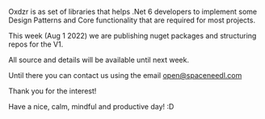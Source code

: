 Oxdzr is as set of libraries that helps .Net 6 developers to implement some Design Patterns and Core functionality that are required for most projects.

This week (Aug 1 2022) we are publishing nuget packages and structuring repos for the V1.

All source and details will be available until next week.

Until there you can contact us using the email open@spaceneedl.com 

Thank you for the interest!

Have a nice, calm, mindful and productive day! :D
